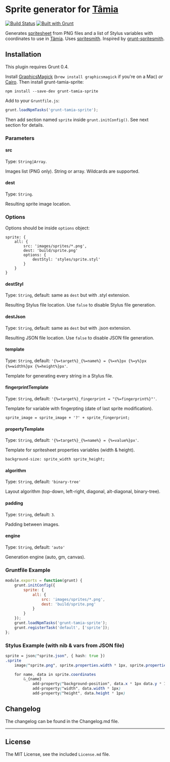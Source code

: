 # Sprite generator for [Tâmia](https://github.com/tamiadev/tamia)

[![Build Status](https://travis-ci.org/tamiadev/grunt-tamia-sprite.png)](https://travis-ci.org/tamiadev/grunt-tamia-sprite)
[![Built with Grunt](https://cdn.gruntjs.com/builtwith.png)](http://gruntjs.com/)

Generates [spritesheet](http://en.wikipedia.org/wiki/Sprite_%28computer_graphics%29#Sprites_by_CSS) from PNG files and a list of Stylus variables with coordinates to use in [Tâmia](https://github.com/tamiadev/tamia). Uses [spritesmith](https://github.com/Ensighten/spritesmith). Inspired by [grunt-spritesmith](https://github.com/Ensighten/grunt-spritesmith).

## Installation

This plugin requires Grunt 0.4.

Install [GraphicsMagick](http://www.graphicsmagick.org/) (`brew install graphicsmagick` if you're on a Mac) *or* [Cairo](http://cairographics.org/). Then install grunt-tamia-sprite:

`npm install --save-dev grunt-tamia-sprite`

Add to your `Gruntfile.js`:

```javascript
grunt.loadNpmTasks('grunt-tamia-sprite');
```

Then add section named `sprite` inside `grunt.initConfig()`. See next section for details.


### Parameters

#### src

Type: `String|Array`.

Images list (PNG only). String or array. Wildcards are supported.

#### dest

Type: `String`.

Resulting sprite image location.

### Options

Options should be inside `options` object:

```
sprite: {
	all: {
		src: 'images/sprites/*.png',
		dest: 'build/sprite.png'
		options: {
			destStyl: 'styles/sprite.styl'
		}
	}
}
```

#### destStyl

Type: `String`, default: same as `dest` but with .styl extension.

Resulting Stylus file location. Use `false` to disable Stylus file generation.

#### destJson

Type: `String`, default: same as `dest` but with .json extension.

Resulting JSON file location. Use `false` to disable JSON file generation.

#### template

Type: `String`, default: `'{%=target%}_{%=name%} = {%=x%}px {%=y%}px {%=width%}px {%=height%}px'`.

Template for generating every string in a Stylus file.

#### fingerprintTemplate

Type: `String`, default: `'{%=target%}_fingerprint = "{%=fingerprint%}"'`.

Template for variable with fingerpting (date of last sprite modification).

```
sprite_image = sprite_image + '?' + sprite_fingerprint;
```

#### propertyTemplate

Type: `String`, default: `'{%=target%}_{%=name%} = {%=value%}px'`.

Template for spritesheet properties variables (width & height).

```
background-size: sprite_width sprite_height;
```

#### algorithm

Type: `String`, default: `'binary-tree'`

Layout algorithm (top-down, left-right, diagonal, alt-diagonal, binary-tree).

#### padding

Type: `String`, default: `3`.

Padding between images.

#### engine

Type: `String`, default: `'auto'`

Generation engine (auto, gm, canvas).


### Gruntfile Example

``` javascript
module.exports = function(grunt) {
	grunt.initConfig({
		sprite: {
			all: {
				src: 'images/sprites/*.png',
				dest: 'build/sprite.png'
			}
		}
	});
	grunt.loadNpmTasks('grunt-tamia-sprite');
	grunt.registerTask('default', ['sprite']);
};
```

### Stylus Example (with nib & vars from JSON file)

``` scss
sprite = json("sprite.json", { hash: true })
.sprite
	image("sprite.png", sprite.properties.width * 1px, sprite.properties.height * 1px)

	for name, data in sprite.coordinates
		&_{name}
			add-property("background-position", data.x * 1px data.y * 1px)
			add-property("width", data.width * 1px)
			add-property("height", data.height * 1px)
```

## Changelog

The changelog can be found in the Changelog.md file.

---

## License

The MIT License, see the included `License.md` file.
